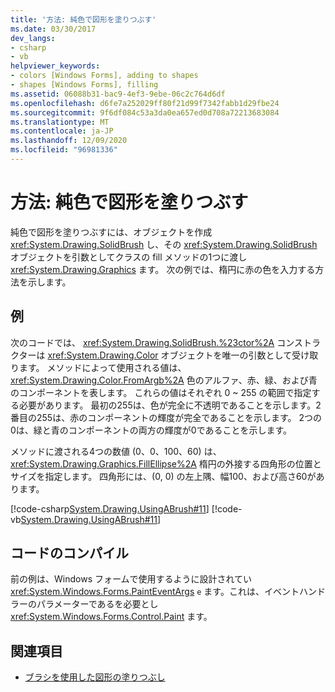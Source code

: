 ```yaml
---
title: '方法: 純色で図形を塗りつぶす'
ms.date: 03/30/2017
dev_langs:
- csharp
- vb
helpviewer_keywords:
- colors [Windows Forms], adding to shapes
- shapes [Windows Forms], filling
ms.assetid: 06088b31-bac9-4ef3-9ebe-06c2c764d6df
ms.openlocfilehash: d6fe7a252029ff80f21d99f7342fabb1d29fbe24
ms.sourcegitcommit: 9f6df084c53a3da0ea657ed0d708a72213683084
ms.translationtype: MT
ms.contentlocale: ja-JP
ms.lasthandoff: 12/09/2020
ms.locfileid: "96981336"
---
```

# <a name="how-to-fill-a-shape-with-a-solid-color"></a>方法: 純色で図形を塗りつぶす
純色で図形を塗りつぶすには、オブジェクトを作成 <xref:System.Drawing.SolidBrush> し、その <xref:System.Drawing.SolidBrush> オブジェクトを引数としてクラスの fill メソッドの1つに渡し <xref:System.Drawing.Graphics> ます。 次の例では、楕円に赤の色を入力する方法を示します。  
  
## <a name="example"></a>例  
 次のコードでは、 <xref:System.Drawing.SolidBrush.%23ctor%2A> コンストラクターは <xref:System.Drawing.Color> オブジェクトを唯一の引数として受け取ります。 メソッドによって使用される値は、 <xref:System.Drawing.Color.FromArgb%2A> 色のアルファ、赤、緑、および青のコンポーネントを表します。 これらの値はそれぞれ 0 ~ 255 の範囲で指定する必要があります。 最初の255は、色が完全に不透明であることを示します。2番目の255は、赤のコンポーネントの輝度が完全であることを示します。 2つの0は、緑と青のコンポーネントの両方の輝度が0であることを示します。  
  
 メソッドに渡される4つの数値 (0、0、100、60) は、 <xref:System.Drawing.Graphics.FillEllipse%2A> 楕円の外接する四角形の位置とサイズを指定します。 四角形には、(0, 0) の左上隅、幅100、および高さ60があります。  
  
 [!code-csharp[System.Drawing.UsingABrush#11](~/samples/snippets/csharp/VS_Snippets_Winforms/System.Drawing.UsingABrush/CS/Class1.cs#11)]
 [!code-vb[System.Drawing.UsingABrush#11](~/samples/snippets/visualbasic/VS_Snippets_Winforms/System.Drawing.UsingABrush/VB/Class1.vb#11)]  
  
## <a name="compiling-the-code"></a>コードのコンパイル  
 前の例は、Windows フォームで使用するように設計されてい <xref:System.Windows.Forms.PaintEventArgs> `e` ます。これは、イベントハンドラーのパラメーターであるを必要とし <xref:System.Windows.Forms.Control.Paint> ます。  
  
## <a name="see-also"></a>関連項目

- [ブラシを使用した図形の塗りつぶし](using-a-brush-to-fill-shapes.md)
